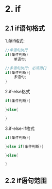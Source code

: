 # 2. if

## 2.1 if语句格式
1.单if格式:
```c
//单语句执行
if(条件判断)
    单语句;

//多语句执行: 必须用{}
if(条件判断){
    多语句;
}
```


2.if-else格式
```c
if(条件判断){

}else{

}
```


3.if-else-if格式
```c
if(条件判断){

}else if(条件判断){

}else{

}
```


## 2.2 if语句范围


